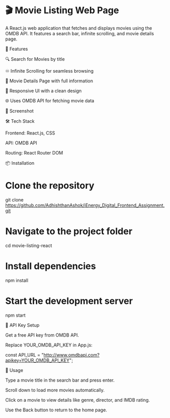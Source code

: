# 🎬 Movie Listing Web Page

A React.js web application that fetches and displays movies using the OMDB API. It features a search bar, infinite scrolling, and movie details page.

🚀 Features

🔍 Search for Movies by title

♾ Infinite Scrolling for seamless browsing

🎥 Movie Details Page with full information

🎨 Responsive UI with a clean design

🌐 Uses OMDB API for fetching movie data

📸 Screenshot



🛠️ Tech Stack

Frontend: React.js, CSS

API: OMDB API

Routing: React Router DOM

📦 Installation

# Clone the repository
git clone https://github.com/AdhishthanAshok/iEnergy_Digital_Frontend_Assignment.git

# Navigate to the project folder
cd movie-listing-react

# Install dependencies
npm install

# Start the development server
npm start

🔑 API Key Setup

Get a free API key from OMDB API.

Replace YOUR_OMDB_API_KEY in App.js:

const API_URL = "http://www.omdbapi.com?apikey=YOUR_OMDB_API_KEY";

🚀 Usage

Type a movie title in the search bar and press enter.

Scroll down to load more movies automatically.

Click on a movie to view details like genre, director, and IMDB rating.

Use the Back button to return to the home page.




